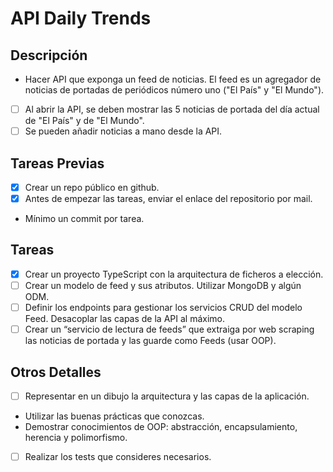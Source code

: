 # API Daily Trends

## Descripción

- Hacer API que exponga un feed de noticias. El feed es un agregador de noticias de portadas de periódicos número uno ("El País" y "El Mundo").
- [ ] Al abrir la API, se deben mostrar las 5 noticias de portada del día actual de "El País" y de "El Mundo".
- [ ] Se pueden añadir noticias a mano desde la API.

## Tareas Previas

- [x] Crear un repo público en github.
- [x] Antes de empezar las tareas, enviar el enlace del repositorio por mail.
- Mínimo un commit por tarea.

## Tareas

- [x] Crear un proyecto TypeScript con la arquitectura de ficheros a elección.
- [ ] Crear un modelo de feed y sus atributos. Utilizar MongoDB y algún ODM.
- [ ] Definir los endpoints para gestionar los servicios CRUD del modelo Feed. Desacoplar las capas de la API al máximo.
- [ ] Crear un “servicio de lectura de feeds” que extraiga por web scraping las noticias de portada y las guarde como Feeds (usar OOP).

## Otros Detalles

- [ ] Representar en un dibujo la arquitectura y las capas de la aplicación.
- Utilizar las buenas prácticas que conozcas.
- Demostrar conocimientos de OOP: abstracción, encapsulamiento, herencia y polimorfismo.
- [ ] Realizar los tests que consideres necesarios.
